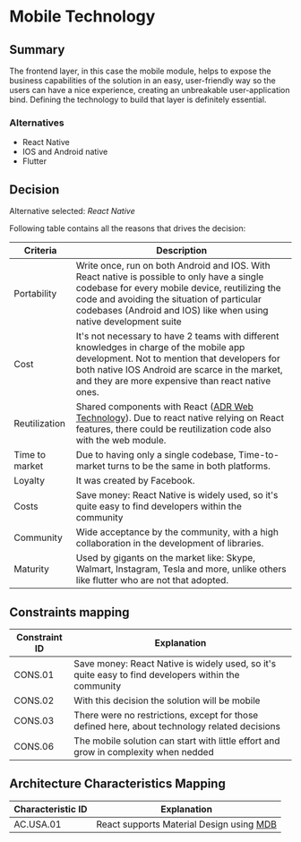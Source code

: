 # Mobile Technology

## Summary

The frontend layer, in this case the mobile module, helps to expose the business capabilities of the solution in an easy, user-friendly way so the users can have a nice experience, creating an unbreakable user-application bind. Defining the technology to build that layer is definitely essential.

### Alternatives

- React Native
- IOS and Android native
- Flutter

## Decision 

Alternative selected: *React Native*


Following table contains all the reasons that drives the decision:

| Criteria                 | Description
| --------------------     | ----------------------------------------------------------------------------------------------------- |
| Portability | Write once, run on both Android and IOS. With React native is possible to only have a single codebase for every mobile device, reutilizing the code and avoiding the situation of particular codebases (Android and IOS) like when using native development suite |
| Cost                     | It's not necessary to have 2 teams with different knowledges in charge of the mobile app development. Not to mention that developers for both native IOS Android are scarce in the market, and they are more expensive than react native ones. |
| Reutilization | Shared components with React ([ADR Web Technology](./adr-web-technology.md)). Due to react native relying on React features, there could be reutilization code also with the web module. |
| Time to market           | Due to having only a single codebase, Time-to-market turns to be the same in both platforms. |
| Loyalty                  | It was created by Facebook. |
| Costs                    | Save money: React Native is widely used, so it's quite easy to find developers within the community |
| Community                |  Wide acceptance by the community, with a high collaboration in the development of libraries. |
| Maturity | Used by gigants on the market like: Skype, Walmart, Instagram, Tesla and more, unlike others like flutter who are not that adopted. |

## Constraints mapping

| Constraint ID | Explanation |
| ------------- | ----------- |
| CONS.01 | Save money: React Native is widely used, so it's quite easy to find developers within the community |
| CONS.02 | With this decision the solution will be mobile |
| CONS.03 | There were no restrictions, except for those defined here, about technology related decisions |
| CONS.06 | The mobile solution can start with little effort and grow in complexity when nedded |

## Architecture Characteristics Mapping

| Characteristic ID | Explanation |
| ------------- | ----------- |
| AC.USA.01 | React supports Material Design using [MDB](https://mdbootstrap.com/docs/react/) |